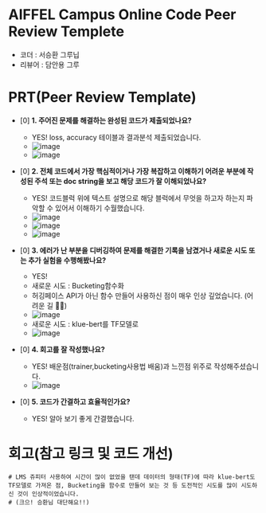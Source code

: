 # AIFFEL Campus Online Code Peer Review Templete
- 코더 : 서승환 그루닙
- 리뷰어 : 담안용 그루


# PRT(Peer Review Template)
- [0]  **1. 주어진 문제를 해결하는 완성된 코드가 제출되었나요?**
    - YES! loss, accuracy 테이블과 결과분석 제출되었습니다.
    - ![image](https://github.com/user-attachments/assets/b5ff1018-2cc9-40dc-a26d-3c7a976c8f1f)
    - ![image](https://github.com/user-attachments/assets/a7ec41ef-6ef9-429a-8309-c07c2b34a16f)
    
- [0]  **2. 전체 코드에서 가장 핵심적이거나 가장 복잡하고 이해하기 어려운 부분에 작성된 
주석 또는 doc string을 보고 해당 코드가 잘 이해되었나요?**
    - YES! 코드블럭 위에 텍스트 설명으로 해당 블럭에서 무엇을 하고자 하는지 파악할 수 있어서 이해하기 수월했습니다.
    - ![image](https://github.com/user-attachments/assets/cff09219-c89e-4149-890a-8c124068a3e7)
    - ![image](https://github.com/user-attachments/assets/b2b44e20-5099-46ed-b2bd-10f2c03af36a)
    - ![image](https://github.com/user-attachments/assets/da7e9b3b-da0c-44fb-98c6-0b28c3cd3e6e)

        
- [0]  **3. 에러가 난 부분을 디버깅하여 문제를 해결한 기록을 남겼거나
새로운 시도 또는 추가 실험을 수행해봤나요?**
    - YES!
    - 새로운 시도 : Bucketing함수화
    - 허깅페이스 API가 아닌 함수 만들어 사용하신 점이 매우 인상 깊었습니다. (어려운 길 👏🏻)
    - ![image](https://github.com/user-attachments/assets/4c6c36aa-5e74-486f-883b-17c0d69e8fe4)
    - 새로운 시도 : klue-bert를 TF모델로
    - ![image](https://github.com/user-attachments/assets/50cd0bb6-dbb9-49cc-8b88-8d3cec374cef)


        
- [0]  **4. 회고를 잘 작성했나요?**
    - YES! 배운점(trainer,bucketing사용법 배움)과 느낀점 위주로 작성해주셨습니다.
    - ![image](https://github.com/user-attachments/assets/7c661ecd-11af-4cbb-abeb-e438a4670ebd)

        
- [0]  **5. 코드가 간결하고 효율적인가요?**
    - YES! 알아 보기 좋게 간결했습니다.


# 회고(참고 링크 및 코드 개선)
```
# LMS 쥬피터 사용하여 시간이 많이 없었을 탠데 데이터의 형태(TF)에 따라 klue-bert도 TF모델로 가져온 점, Bucketing을 함수로 만들어 보는 것 등 도전적인 시도를 많이 시도하신 것이 인상적이었습니다.
# (크으! 승환님 대단해요!!)
```

